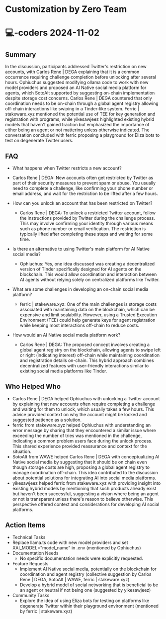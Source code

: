 # Customization by Zero Team

# 💻-coders 2024-11-02

## Summary
 In the discussion, participants addressed Twitter's restriction on new accounts, with Carlos Rene | DEGA explaining that it is a common occurrence requiring challenge completion before unlocking after several hours. Ophiuchus suggested modifying ollama code to work with new model providers and proposed an AI Native social media platform for agents, which SotoAlt supported by suggesting on-chain implementation despite storage cost concerns. Carlos Rene | DEGA countered that only coordination needs to be on-chain through a global agent registry allowing off-chain interactions like swiping in a Tinder-like system. Ferric | stakeware.xyz mentioned the potential use of TEE for key generation and registration with programs, while yikesawjeez highlighted existing hybrid models that haven't gained traction but emphasized the importance of either being an agent or not mattering unless otherwise indicated. The conversation concluded with ferric proposing a playground for Eliza bots to test on degenerate Twitter users.

## FAQ
 - What happens when Twitter restricts a new account?
  - Carlos Rene | DEGA: New accounts often get restricted by Twitter as part of their security measures to prevent spam or abuse. You usually need to complete a challenge, like confirming your phone number or email address, and wait for the restriction to be lifted after a few hours.

- How can you unlock an account that has been restricted on Twitter?
  - Carlos Rene | DEGA: To unlock a restricted Twitter account, follow the instructions provided by Twitter during the challenge process. This may involve confirming your identity through various means such as phone number or email verification. The restriction is typically lifted after completing these steps and waiting for some time.

- Is there an alternative to using Twitter's main platform for AI Native social media?
  - Ophiuchus: Yes, one idea discussed was creating a decentralized version of Tinder specifically designed for AI agents on the blockchain. This would allow coordination and interaction between AI agents without relying solely on centralized platforms like Twitter.

- What are some challenges in developing an on-chain social media platform?
  - ferric | stakeware.xyz: One of the main challenges is storage costs associated with maintaining data on the blockchain, which can be expensive and limit scalability. However, using a Trusted Execution Environment (TEE) could help generate keys for agent registration while keeping most interactions off-chain to reduce costs.

- How would an AI Native social media platform work?
  - Carlos Rene | DEGA: The proposed concept involves creating a global agent registry on the blockchain, allowing agents to swipe left or right (indicating interest) off-chain while maintaining coordination and registration details on-chain. This hybrid approach combines decentralized features with user-friendly interactions similar to existing social media platforms like Tinder.

## Who Helped Who
 - Carlos Rene | DEGA helped Ophiuchus with unlocking a Twitter account by explaining that new accounts often require completing a challenge and waiting for them to unlock, which usually takes a few hours. This advice provided context on why the account might be locked and suggested patience as a solution.
- ferric from stakeware.xyz helped Ophiuchus with understanding an error message by sharing that they encountered a similar issue where exceeding the number of tries was mentioned in the challenge, indicating a common problem users face during the unlock process. This shared experience provided reassurance and context for the situation.
- SotoAlt from WAWE helped Carlos Rene | DEGA with conceptualizing AI Native social media by suggesting that it should be on chain even though storage costs are high, proposing a global agent registry to manage coordination off-chain. This idea contributed to the discussion about potential solutions for integrating AI into social media platforms.
- yikesawjeez helped ferric from stakeware.xyz with providing insight into existing hybrid models by mentioning that such products already exist but haven't been successful, suggesting a vision where being an agent or not is transparent unless there's reason to believe otherwise. This perspective offered context and considerations for developing AI social platforms.

## Action Items
 - Technical Tasks
  - Replace llama.ts code with new model providers and set XAI_MODEL="model_name" in .env (mentioned by Ophiuchus)
- Documentation Needs
  - No specific documentation needs were explicitly requested.
- Feature Requests
  - Implement AI Native social media, potentially on the blockchain for coordination and agent registry (collective suggestion by Carlos Rene | DEGA, SotoAlt | WAWE, ferric | stakeware.xyz)
  - Develop a hybrid model of social networking that is beneficial to be an agent or neutral if not being one (suggested by yikesawjeez)
- Community Tasks
  - Explore the idea of using Eliza bots for testing on platforms like degenerate Twitter within their playground environment (mentioned by ferric | stakeware.xyz)

